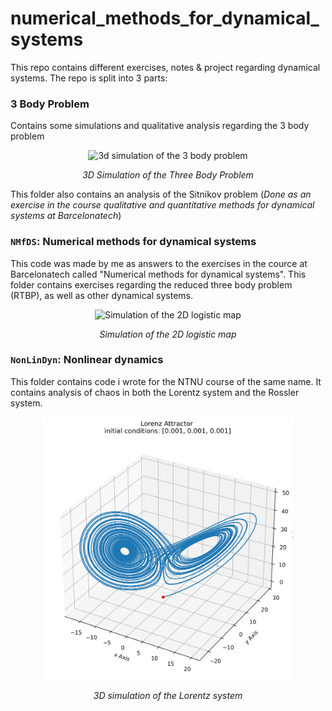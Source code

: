 # numerical_methods_for_dynamical_systems
This repo contains different exercises, notes & project regarding dynamical systems. The repo is split into 3 parts: 

### 3 Body Problem
Contains some simulations and qualitative analysis regarding the 3 body problem
<p align="center">
  <img src="3_body_problem/three_body_problem_pretty.gif" alt="3d simulation of the 3 body problem" class="center" width="400" />
</p>
<p align="center"><i>3D Simulation of the Three Body Problem</i></p>

This folder also contains an analysis of the Sitnikov problem (*Done as an exercise in the course qualitative and quantitative methods for dynamical systems at Barcelonatech*)

### `NMfDS`: Numerical methods for dynamical systems
This code was made by me as answers to the exercises in the cource at Barcelonatech called "Numerical methods for dynamical systems". This folder contains exercises regarding the reduced three body problem (RTBP), as well as other dynamical systems.  
<p align="center">
<img src="NMfDS/Assignments/Ass1/animation.gif" alt="Simulation of the 2D logistic map" class="center" width="400" />
</p>
<p align="center"><i>Simulation of the 2D logistic map</i></p>

### `NonLinDyn`: Nonlinear dynamics
This folder contains code i wrote for the NTNU course of the same name. It contains analysis of chaos in both the Lorentz system and the Rossler system.
<p align="center">
<img src="NonLinDyn/lorenz_3d.png" alt="3d simulation of the Lorentz system" class="center" width="400" />
</p>
<p align="center"><i>3D simulation of the Lorentz system</i></p>
